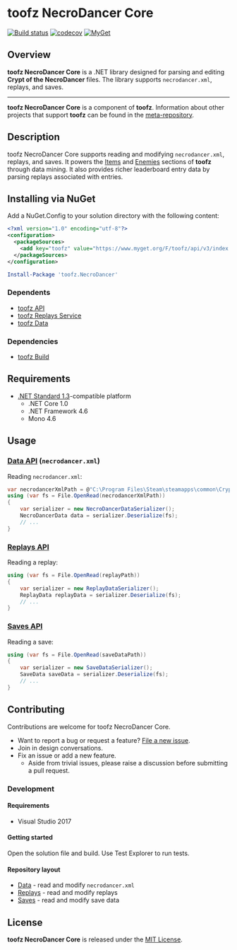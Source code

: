 # toofz NecroDancer Core

[![Build status](https://ci.appveyor.com/api/projects/status/de1vj801al1krlfa/branch/master?svg=true)](https://ci.appveyor.com/project/leonard-thieu/toofz-necrodancer-core/branch/master)
[![codecov](https://codecov.io/gh/leonard-thieu/toofz-necrodancer-core/branch/master/graph/badge.svg)](https://codecov.io/gh/leonard-thieu/toofz-necrodancer-core)
[![MyGet](https://img.shields.io/myget/toofz/v/toofz.NecroDancer.svg)](https://www.myget.org/feed/toofz/package/nuget/toofz.NecroDancer)

## Overview

**toofz NecroDancer Core** is a .NET library designed for parsing and editing **Crypt of the NecroDancer** files. 
The library supports `necrodancer.xml`, replays, and saves.

---

**toofz NecroDancer Core** is a component of **toofz**. 
Information about other projects that support **toofz** can be found in the [meta-repository](https://github.com/leonard-thieu/toofz-necrodancer).

## Description

toofz NecroDancer Core supports reading and modifying `necrodancer.xml`, replays, and saves.
It powers the [Items](https://crypt.toofz.com/items) and [Enemies](https://crypt.toofz.com/enemies) sections of **toofz** through data mining. 
It also provides richer leaderboard entry data by parsing replays associated with entries.

## Installing via NuGet

Add a NuGet.Config to your solution directory with the following content:

```xml
<?xml version="1.0" encoding="utf-8"?>
<configuration>
  <packageSources>
    <add key="toofz" value="https://www.myget.org/F/toofz/api/v3/index.json" />
  </packageSources>
</configuration>
```

```powershell
Install-Package 'toofz.NecroDancer'
```

### Dependents

* [toofz API](https://github.com/leonard-thieu/api.toofz.com)
* [toofz Replays Service](https://github.com/leonard-thieu/replays-service)
* [toofz Data](https://github.com/leonard-thieu/toofz-data)

### Dependencies

* [toofz Build](https://github.com/leonard-thieu/toofz-build)

## Requirements

* [.NET Standard 1.3](https://github.com/dotnet/standard/blob/master/docs/versions.md)-compatible platform
  * .NET Core 1.0
  * .NET Framework 4.6
  * Mono 4.6

## Usage

### [Data API](src/toofz.NecroDancer/Data) (`necrodancer.xml`)

Reading `necrodancer.xml`:

```csharp
var necrodancerXmlPath = @"C:\Program Files\Steam\steamapps\common\Crypt of the NecroDancer\data\necrodancer.xml";
using (var fs = File.OpenRead(necrodancerXmlPath))
{
    var serializer = new NecroDancerDataSerializer();
    NecroDancerData data = serializer.Deserialize(fs);
    // ...
}
```

### [Replays API](src/toofz.NecroDancer/Replays)

Reading a replay:

```csharp
using (var fs = File.OpenRead(replayPath))
{
    var serializer = new ReplayDataSerializer();
    ReplayData replayData = serializer.Deserialize(fs);
    // ...
}

```

### [Saves API](src/toofz.NecroDancer/Saves)

Reading a save:

```csharp
using (var fs = File.OpenRead(saveDataPath))
{
    var serializer = new SaveDataSerializer();
    SaveData saveData = serializer.Deserialize(fs);
    // ...
}
```

## Contributing

Contributions are welcome for toofz NecroDancer Core.

* Want to report a bug or request a feature? [File a new issue](https://github.com/leonard-thieu/toofz-necrodancer-core/issues).
* Join in design conversations.
* Fix an issue or add a new feature.
  * Aside from trivial issues, please raise a discussion before submitting a pull request.

### Development

#### Requirements

* Visual Studio 2017

#### Getting started

Open the solution file and build. Use Test Explorer to run tests.

#### Repository layout

* [Data](src/toofz.NecroDancer/Data) - read and modify `necrodancer.xml`
* [Replays](src/toofz.NecroDancer/Replays) - read and modify replays
* [Saves](src/toofz.NecroDancer/Saves) - read and modify save data

## License

**toofz NecroDancer Core** is released under the [MIT License](LICENSE).
